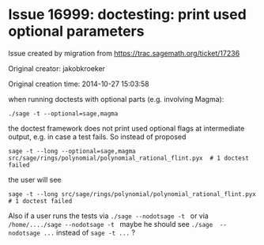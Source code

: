 # Issue 16999: doctesting: print used optional parameters

Issue created by migration from https://trac.sagemath.org/ticket/17236

Original creator: jakobkroeker

Original creation time: 2014-10-27 15:03:58

when running doctests with optional parts (e.g. involving Magma):

```
./sage -t --optional=sage,magma
```

the doctest framework does not print used optional flags at intermediate output,
e.g. in case a test fails. So instead of proposed

```
sage -t --long --optional=sage,magma src/sage/rings/polynomial/polynomial_rational_flint.pyx  # 1 doctest failed
```

the user will see 

```
sage -t --long src/sage/rings/polynomial/polynomial_rational_flint.pyx  # 1 doctest failed
```


Also if a user runs the tests via `./sage --nodotsage -t ` or via `/home/..../sage --nodotsage -t `
maybe he should see `./sage  --nodotsage ...` instead of `sage -t ...` ?


